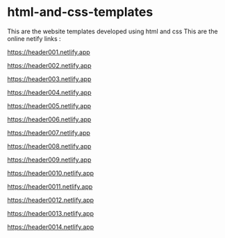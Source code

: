 # html-and-css-templates
This are the website templates developed using html and css 
This are the online netify links :

https://header001.netlify.app

https://header002.netlify.app

https://header003.netlify.app

https://header004.netlify.app

https://header005.netlify.app

https://header006.netlify.app

https://header007.netlify.app

https://header008.netlify.app

https://header009.netlify.app

https://header0010.netlify.app

https://header0011.netlify.app

https://header0012.netlify.app

https://header0013.netlify.app

https://header0014.netlify.app
